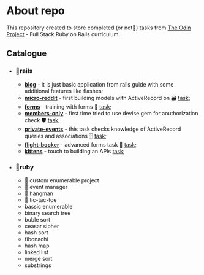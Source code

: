 # About repo

This repository created to store completed (or not🙂️) tasks from [The Odin Project](https://www.theodinproject.com/) - Full Stack Ruby on Rails curriculum.

## Catalogue

- ### 📁rails

  - **[blog](<(https://github.com/Yaugesha/RoR-by-the-Odin-Project/tree/main/rails/blog)>)** - it is just basic application from rails guide with some additional features like flashes;
  - **[micro-reddit](hhttps://github.com/Yaugesha/RoR-by-the-Odin-Project/tree/main/rails/micro-reddit)** -
    first building models with ActiveRecord on 🗃️ [task](https://www.theodinproject.com/lessons/ruby-on-rails-micro-reddit);
  - **[forms](https://github.com/Yaugesha/RoR-by-the-Odin-Project/tree/main/rails/forms)** - training with forms 💪 [task](https://www.theodinproject.com/lessons/ruby-on-rails-forms);
  - **[members-only](https://github.com/Yaugesha/RoR-by-the-Odin-Project/tree/main/rails/members-only)** -
    first time tried to use devise gem for aouthorization check 🛡️ [task](https://www.theodinproject.com/lessons/ruby-on-rails-members-only);
  - **[private-events](https://github.com/Yaugesha/Private-events)** - this task checks knowledge of ActiveRecord queries and associations 🗄️ [task](https://www.theodinproject.com/lessons/ruby-on-rails-private-events);
  - **[flight-booker](https://github.com/Yaugesha/RoR-by-the-Odin-Project/tree/main/rails/flight-booker)** - advanced forms task 📝 [task](https://www.theodinproject.com/lessons/ruby-on-rails-flight-booker);
  - **[kittens](https://github.com/Yaugesha/RoR-by-the-Odin-Project/tree/main/rails/kittens)** - touch to building an APIs [task](https://www.theodinproject.com/lessons/ruby-on-rails-kittens-api);

- ### 📁ruby
  - 📁 custom enumerable project
  - 📁 event manager
  - 📁 hangman
  - 📁 tic-tac-toe
  - bassic enumerable
  - binary search tree
  - buble sort
  - ceasar sipher
  - hash sort
  - fibonachi
  - hash map
  - linked list
  - merge sort
  - substrings
